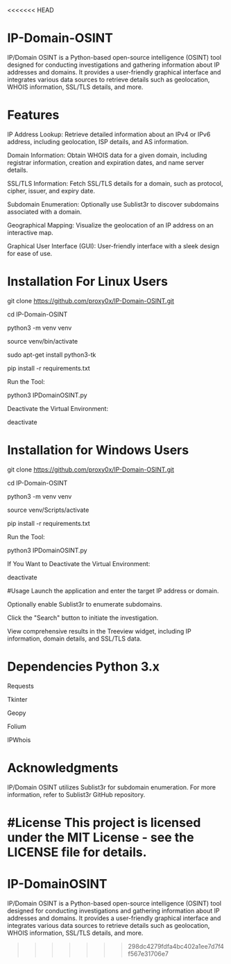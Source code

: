 <<<<<<< HEAD
# IP-Domain-OSINT

IP/Domain OSINT is a Python-based open-source intelligence (OSINT) tool designed for conducting investigations and gathering information about IP addresses and domains. It provides a user-friendly graphical interface and integrates various data sources to retrieve details such as geolocation, WHOIS information, SSL/TLS details, and more.

# Features
IP Address Lookup: Retrieve detailed information about an IPv4 or IPv6 address, including geolocation, ISP details, and AS information.

Domain Information: Obtain WHOIS data for a given domain, including registrar information, creation and expiration dates, and name server details.

SSL/TLS Information: Fetch SSL/TLS details for a domain, such as protocol, cipher, issuer, and expiry date.

Subdomain Enumeration: Optionally use Sublist3r to discover subdomains associated with a domain.

Geographical Mapping: Visualize the geolocation of an IP address on an interactive map.

Graphical User Interface (GUI): User-friendly interface with a sleek design for ease of use.

# Installation For Linux Users

git clone https://github.com/proxy0x/IP-Domain-OSINT.git

cd IP-Domain-OSINT

python3 -m venv venv

source venv/bin/activate

sudo apt-get install python3-tk

pip install -r requirements.txt

Run the Tool:

python3 IPDomainOSINT.py

Deactivate the Virtual Environment:

deactivate

# Installation for Windows Users 
git clone https://github.com/proxy0x/IP-Domain-OSINT.git

cd IP-Domain-OSINT

python3 -m venv venv

source venv/Scripts/activate

pip install -r requirements.txt

Run the Tool:

python3 IPDomainOSINT.py

If You Want to Deactivate the Virtual Environment:

deactivate

#Usage 
Launch the application and enter the target IP address or domain.

Optionally enable Sublist3r to enumerate subdomains.

Click the "Search" button to initiate the investigation.

View comprehensive results in the Treeview widget, including IP information, domain details, and SSL/TLS data.

# Dependencies Python 3.x

Requests

Tkinter

Geopy

Folium

IPWhois

# Acknowledgments 
IP/Domain OSINT utilizes Sublist3r for subdomain enumeration. For more information, refer to Sublist3r GitHub repository.

#License 
This project is licensed under the MIT License - see the LICENSE file for details.
=======
# IP-DomainOSINT
IP/Domain OSINT is a Python-based open-source intelligence (OSINT) tool designed for conducting investigations and gathering information about IP addresses and domains. It provides a user-friendly graphical interface and integrates various data sources to retrieve details such as geolocation, WHOIS information, SSL/TLS details, and more.
>>>>>>> 298dc4279fdfa4bc402a1ee7d7f4f567e31706e7
